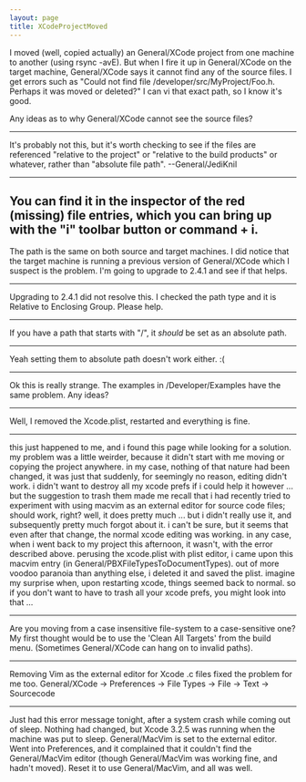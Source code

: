 ```yaml
---
layout: page
title: XCodeProjectMoved
---
```


I moved (well, copied actually) an General/XCode project from one machine to another (using rsync -avE). But when I fire it up in General/XCode on the target machine, General/XCode says it cannot find any of the source files. I get errors such as "Could not find file /developer/src/M<nowiki/>yProject/Foo.h.  Perhaps it was moved or deleted?"  I can vi that exact path, so I know it's good.

Any ideas as to why General/XCode cannot see the source files?

----
It's probably not this, but it's worth checking to see if the files are referenced "relative to the project" or "relative to the build products" or whatever, rather than "absolute file path". --General/JediKnil

----
You can find it in the inspector of the red (missing) file entries, which you can bring up with the "i" toolbar button or command + i.
----
The path is the same on both source and target machines.  I did notice that the target machine is running a previous version of General/XCode which I suspect is the problem.  I'm going to upgrade to 2.4.1 and see if that helps.

----
Upgrading to 2.4.1 did not resolve this.  I checked the path type and it is Relative to Enclosing Group. Please help.

----
If you have a path that starts with "/", it *should* be set as an absolute path.

----
Yeah setting them to absolute path doesn't work either.  :(

----
Ok this is really strange.  The examples in /Developer/Examples have the same problem. Any ideas?

----
Well, I removed the Xcode.plist, restarted and everything is fine.

----
this just happened to me, and i found this page while looking for a solution.  my problem was a little weirder, because it didn't start with me moving or copying the project anywhere.  in my case, nothing of that nature had been changed, it was just that suddenly, for seemingly no reason, editing didn't work.  i didn't want to destroy all my xcode prefs if i could help it however ... but the suggestion to trash them made me recall that i had recently tried to experiment with using macvim as an external editor for source code files; should work, right?  well, it does pretty much ... but i didn't really use it, and subsequently pretty much forgot about it.  i can't be sure, but it seems that even after that change, the normal xcode editing was working.  in any case, when i went back to my project this afternoon, it wasn't, with the error described above.  perusing the xcode.plist with plist editor, i came upon this macvim entry (in General/PBXFileTypesToDocumentTypes).  out of more voodoo paranoia than anything else, i deleted it and saved the plist.  imagine my surprise when, upon restarting xcode, things seemed back to normal.  so if you don't want to have to trash all your xcode prefs, you might look into that ... 

----
Are you moving from a case insensitive file-system to a case-sensitive one? My first thought would be to use the 'Clean All Targets' from the build menu. (Sometimes General/XCode can hang on to invalid paths).

----
Removing Vim as the external editor for Xcode .c files fixed the problem for me too.     General/XCode -> Preferences -> File Types -> File -> Text -> Sourcecode

----
Just had this error message tonight, after a system crash while coming out of sleep. Nothing had changed, but Xcode 3.2.5 was running when the machine was put to sleep. General/MacVim is set to the external editor. Went into Preferences, and it complained that it couldn't find the General/MacVim editor (though General/MacVim was working fine, and hadn't moved). Reset it to use General/MacVim, and all was well.
